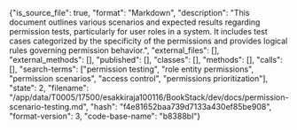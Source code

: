{"is_source_file": true, "format": "Markdown", "description": "This document outlines various scenarios and expected results regarding permission tests, particularly for user roles in a system. It includes test cases categorized by the specificity of the permissions and provides logical rules governing permission behavior.", "external_files": [], "external_methods": [], "published": [], "classes": [], "methods": [], "calls": [], "search-terms": ["permission testing", "role entity permissions", "permission scenarios", "access control", "permissions prioritization"], "state": 2, "filename": "/app/data/T0005/17500/esakkiraja100116/BookStack/dev/docs/permission-scenario-testing.md", "hash": "f4e81652baa739d7133a430ef85be908", "format-version": 3, "code-base-name": "b8388bl"}